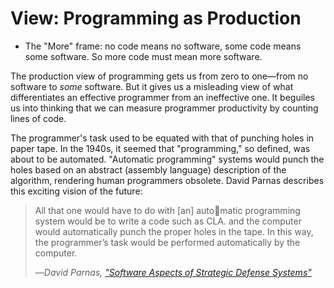 # View: Programming as Production

- The "More" frame: no code means no software, some code means some software. So more code must mean more software.

The production view of programming gets us from zero to one—from no software to *some* software. But it gives us a misleading view of what differentiates an effective programmer from an ineffective one. It beguiles us into thinking that we can measure programmer productivity by counting lines of code.

The programmer's task used to be equated with that of punching holes in paper tape. In the 1940s, it seemed that "programming," so defined, was about to be automated. "Automatic programming" systems would punch the holes based on an abstract (assembly language) description of the algorithm, rendering human programmers obsolete. David Parnas describes this exciting vision of the future:

> All that one would have to do with [an] automatic programming system would be to write a code such as CLA. and the computer would automatically punch the proper holes in the tape. In this way, the programmer’s task would be performed automatically by the computer.
>
> —<cite>David Parnas, ["Software Aspects of Strategic Defense Systems"](https://web.stanford.edu/class/cs99r/readings/parnas1.pdf)</cite>
